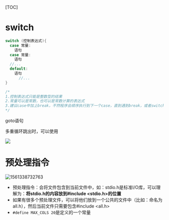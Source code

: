 [TOC]

# switch

```c
switch (控制表达式){
  case 常量:
    语句
  case 常量:
    语句
  //...
  default:
    语句
      //...
}

/*
1.控制表达式只能是整数型的结果
2.常量可以是常数，也可以是常数计算的表达式
3.建议case中加上break，不然程序会顺序执行到下一个case，直到遇到break，或者switch结束为止
*/
```



goto语句

多重循环跳出时，可以使用

![](https://github.com/chenyansong1/note/blob/master/images/c_languge/image-20190623211336586.png)



# 预处理指令

![1561338732763](https://github.com/chenyansong1/note/blob/master/images/c_languge/define1.png)



* 预处理指令：会将文件包含到当前文件中，如：stdio.h是标准I/O库，可以理解为：**将stdio.h的内容放到#include <stdio.h>的位置**
* 如果有很多个预处理文件，可以将他们放到一个公共的文件中（比如：命名为all.h），然后当前文件只需要包含#include <all.h>
* `#define MAX_COLS 20`是定义的一个常量